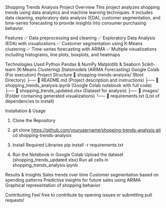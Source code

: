 Shopping Trends Analysis
Project Overview
This project analyzes shopping trends using data analytics and machine learning techniques. It includes data cleaning, exploratory data analysis (EDA), customer segmentation, and time-series forecasting to provide insights into consumer purchasing behavior.

Features
✅ Data preprocessing and cleaning
✅ Exploratory Data Analysis (EDA) with visualizations
✅ Customer segmentation using K-Means clustering
✅ Time-series forecasting with ARIMA
✅ Multiple visualizations including histograms, line plots, boxplots, and heatmaps

Technologies Used
Python
Pandas & NumPy
Matplotlib & Seaborn
Scikit-learn (K-Means Clustering)
Statsmodels (ARIMA Forecasting)
Google Colab (For execution)
Project Structure
📂 shopping-trends-analysis/ (Root Directory)
├── 📄 README.md (Project description and instructions)
├── 📄 shopping_trends_analysis.ipynb (Google Colab notebook with full code)
├── 📄 shopping_trends_updated.xlsx (Dataset for analysis)
├── 📂 images/ (Folder containing generated visualizations)
└── 📄 requirements.txt (List of dependencies to install)

Installation & Usage
1. Clone the Repository
2. git clone https://github.com/yourusername/shopping-trends-analysis.git  
cd shopping-trends-analysis

2. Install Required Libraries
   pip install -r requirements.txt  
3. Run the Notebook in Google Colab
Upload the dataset (shopping_trends_updated.xlsx)
Run all cells in shopping_trends_analysis.ipynb

Results & Insights
Sales trends over time
Customer segmentation based on spending patterns
Predictive insights for future sales using ARIMA
Graphical representation of shopping behavior

Contributing
Feel free to contribute by opening issues or submitting pull requests!
